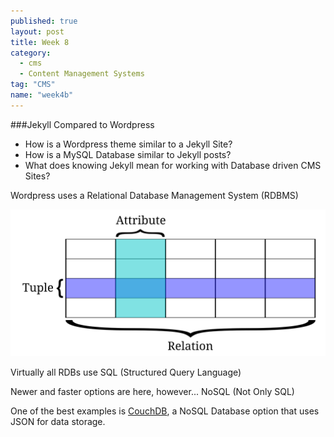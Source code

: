 ```yaml
---
published: true
layout: post
title: Week 8
category: 
  - cms
  - Content Management Systems
tag: "CMS"
name: "week4b"
---
```


###Jekyll Compared to Wordpress

* How is a Wordpress theme similar to a Jekyll Site?
* How is a MySQL Database similar to Jekyll posts?
* What does knowing Jekyll mean for working with Database driven CMS Sites?

Wordpress uses a Relational Database Management System (RDBMS)

![relationalDB](media/rdb.svg)

Virtually all RDBs use SQL (Structured Query Language)

Newer and faster options are here, however... NoSQL (Not Only SQL) 

One of the best examples is [CouchDB](http://couchdb.apache.org/), a NoSQL Database option that uses JSON for data storage. 